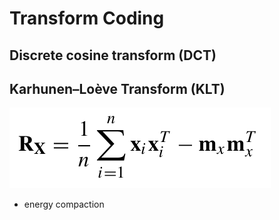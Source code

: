 # Transform Coding

## Discrete cosine transform \(DCT\)

## Karhunen–Loève Transform \(KLT\)

![](../.gitbook/assets/image%20%2810%29.png)

* energy compaction​

## 

